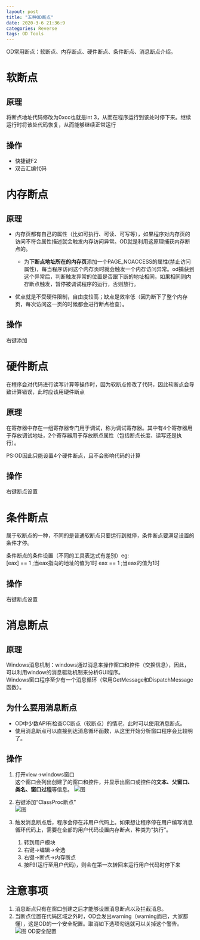 ```yaml
---
layout: post
title: "五种OD断点"
date: 2020-3-6 21:36:9
categories: Reverse
tags: OD Tools
---
```


OD常用断点：软断点、内存断点、硬件断点、条件断点、消息断点介绍。

# 软断点

## 原理

将断点地址代码修改为0xcc也就是int 3，从而在程序运行到该处时停下来。继续运行时将该处代码恢复，从而能够继续正常运行

## 操作

* 快捷键F2
* 双击汇编代码

# 内存断点

## 原理

* 内存页都有自己的属性（比如可执行、可读、可写等），如果程序对内存页的访问不符合属性描述就会触发内存访问异常。OD就是利用这原理捕获内存断点的。
    * 为**下断点地址所在的内存页**添加一个PAGE_NOACCESS的属性(禁止访问属性)，每当程序访问这个内存页时就会触发一个内存访问异常。od捕获到这个异常后，判断触发异常的位置是否跟下断的地址相同，如果相同则内存断点触发，暂停被调试程序的运行，否则放行。

* 优点就是不受硬件限制，自由度较高；缺点是效率低（因为断下了整个内存页，每次访问这一页的时候都会进行断点检查）。

## 操作

右键添加

# 硬件断点

在程序会对代码进行读写计算等操作时，因为软断点修改了代码，因此软断点会导致计算错误，此时应该用硬件断点

## 原理

在寄存器中存在一组寄存器专门用于调试，称为调试寄存器。其中有4个寄存器用于存放调试地址，2个寄存器用于存放断点属性（包括断点长度、读写还是执行）。

PS:OD因此只能设置4个硬件断点，且不会影响代码的计算

## 操作

右键断点设置

# 条件断点

属于软断点的一种，不同的是普通软断点只要运行到就停，条件断点要满足设置的条件才停。

条件断点的条件设置（不同的工具表达式有差别）eg:  
[eax] == 1 ;当eax指向的地址的值为1时
eax == 1 ;当eax的值为1时

## 操作

右键断点设置

# 消息断点

## 原理

Windows消息机制：windows通过消息来操作窗口和控件（交换信息），因此，可以利用window的消息驱动机制来分析GUI程序。  
Windows窗口程序至少有一个消息循环（常用GetMessage和DispatchMessage函数）。

## 为什么要用消息断点

* OD中少数API有检查CC断点（软断点）的情况，此时可以使用消息断点。
* 使用消息断点可以直接到达消息循环函数，从这里开始分析窗口程序会比较明了。

## 操作

1. 打开view->windows窗口  
    这个窗口会列出创建了的窗口和控件，并显示出窗口或控件的**文本、父窗口、类名、窗口过程**等信息。
    ![图](https://chrishuppor.github.io/image/breakpoint1.png)

2. 右键添加“ClassProc断点”  
    ![图](https://chrishuppor.github.io/image/breakpoint2.PNG)

3. 触发消息断点后，程序会停在非用户代码上。如果想让程序停在用户编写消息循环代码上，需要在全部的用户代码设置内存断点，种类为“执行”。
    1. 转到用户模块
    2. 右键->编辑->全选
    3. 右键->断点->内存断点
    4. 按F9(运行至用户代码)，则会在第一次转回来运行用户代码时停下来

# 注意事项

1. 消息断点只有在窗口创建之后才能够设置消息断点以及拦截消息。 
2. 当断点位置在代码区域之外时，OD会发出warning（warning而已，大家都懂），这是OD的一个安全配置。取消如下选项勾选就可以关掉这个警告。
  ![图 OD安全配置](https://chrishuppor.github.io/image/0723_2.PNG)